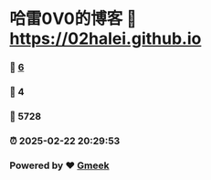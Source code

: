 # 哈雷0V0的博客 :link: https://02halei.github.io 
### :page_facing_up: [6](https://02halei.github.io/tag.html) 
### :speech_balloon: 4 
### :hibiscus: 5728 
### :alarm_clock: 2025-02-22 20:29:53 
### Powered by :heart: [Gmeek](https://github.com/Meekdai/Gmeek)
